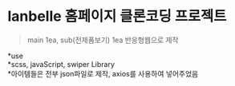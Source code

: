 lanbelle 홈페이지 클론코딩 프로젝트    
============ 
>main 1ea, sub(전제품보기) 1ea 반응형웹으로 제작   


*use   
  *scss, javaScript, swiper Library   
*아이템들은 전부 json파일로 제작, axios를 사용하여 넣어주었음   
